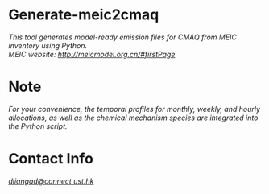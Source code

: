 # Generate-meic2cmaq
*This tool generates model-ready emission files for CMAQ from MEIC inventory using Python.  
MEIC website: http://meicmodel.org.cn/#firstPage*

# Note
*For your convenience, the temporal profiles for monthly, weekly, and hourly allocations, as well as the chemical mechanism species are integrated into the Python script.*

# Contact Info
*dliangad@connect.ust.hk*
